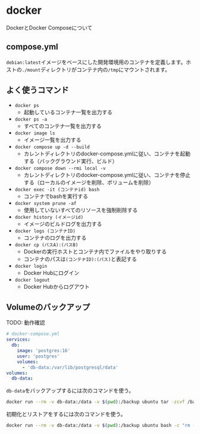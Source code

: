 # docker
DockerとDocker Composeについて

## compose.yml
`debian:latest`イメージをベースにした開発環境用のコンテナを定義します。ホストの`./mount`ディレクトリがコンテナ内の`/tmp`にマウントされます。

## よく使うコマンド
* `docker ps`
    * 起動しているコンテナ一覧を出力する
* `docker ps -a`
    * すべてのコンテナ一覧を出力する
* `docker image ls`
    * イメージ一覧を出力する
* `docker compose up -d --build`
    * カレントディレクトリのdocker-compose.ymlに従い、コンテナを起動する（バックグラウンド実行、ビルド）
* `docker compose down --rmi local -v`
    * カレントディレクトリのdocker-compose.ymlに従い、コンテナを停止する（ローカルのイメージを削除、ボリュームを削除）
* `docker exec -it (コンテナid) bash`
    * コンテナでbashを実行する
* `docker system prune -af`
    * 使用していないすべてのリソースを強制削除する
* `docker history (イメージid)`
    * イメージのビルドログを出力する
* `docker logs (コンテナID)`
    * コンテナのログを出力する
* `docker cp (パスA):(パスB)`
    * Dockerの実行ホストとコンテナ内でファイルをやり取りする
    * コンテナのパスは`(コンテナID):(パス)`と表記する
* `docker login`
    * Docker Hubにログイン
* `docker logout`
    * Docker Hubからログアウト

## Volumeのバックアップ
TODO: 動作確認
```yml
# docker-compose.yml
services:
  db:
    image: 'postgres:16'
    user: 'postgres'
    volumes:
      - 'db-data:/var/lib/postgresql/data'
volumes:
  db-data:
```
`db-data`をバックアップするには次のコマンドを使う。
```sh
docker run --rm -v db-data:/data -v $(pwd):/backup ubuntu tar -zcvf /backup/db-data-backup.tgz /data/
```
初期化とリストアをするには次のコマンドを使う。
```sh
docker run --rm -v db-data:/data -v $(pwd):/backup ubuntu bash -c "rm -rf /data/* && tar -zxvf /backup/db-data-backup.tgz -C /data"
```
